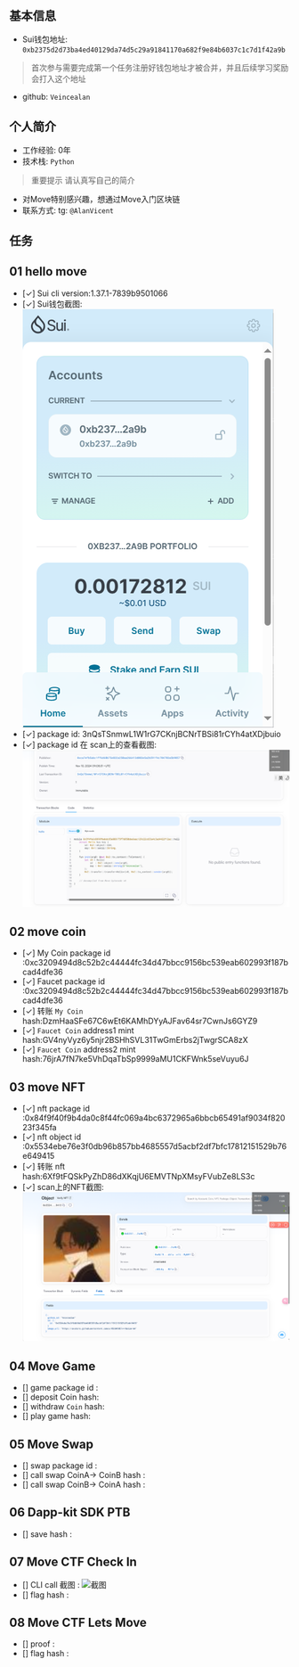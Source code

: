 ## 基本信息
- Sui钱包地址: `0xb2375d2d73ba4ed40129da74d5c29a91841170a682f9e84b6037c1c7d1f42a9b`
> 首次参与需要完成第一个任务注册好钱包地址才被合并，并且后续学习奖励会打入这个地址
- github: `Veincealan`

## 个人简介
- 工作经验: 0年
- 技术栈: `Python`
> 重要提示 请认真写自己的简介
- 对Move特别感兴趣，想通过Move入门区块链
- 联系方式: tg: `@AlanVicent` 

## 任务

##   01 hello move  
- [✓] Sui cli version:1.37.1-7839b9501066
- [✓] Sui钱包截图: ![Sui钱包截图](./images/sui_wallet.png)
- [✓] package id: 3nQsTSnmwL1W1rG7CKnjBCNrTBSi81rCYh4atXDjbuio
- [✓] package id 在 scan上的查看截图:![Scan截图](./images/sui_scan1.png)

##   02 move coin
- [✓] My Coin package id :0xc3209494d8c52b2c44444fc34d47bbcc9156bc539eab602993f187bcad4dfe36 
- [✓] Faucet package id :0xc3209494d8c52b2c44444fc34d47bbcc9156bc539eab602993f187bcad4dfe36 
- [✓] 转账 `My Coin` hash:DzmHaaSFe67C6wEt6KAMhDYyAJFav64sr7CwnJs6GYZ9
- [✓] `Faucet Coin` address1 mint hash:GV4nyVyz6y5njr2BSHhSVL31TwGmErbs2jTwgrSCA8zX
- [✓] `Faucet Coin` address2 mint hash:76jrA7fN7ke5VhDqaTbSp9999aMU1CKFWnk5seVuyu6J

##   03 move NFT
- [✓] nft package id :0x84f9f40f9b4da0c8f44fc069a4bc6372965a6bbcb65491af9034f82023f345fa
- [✓] nft object id :0x5534ebe76e3f0db96b857bb4685557d5acbf2df7bfc17812151529b76e649415 
- [✓] 转账 nft  hash:6Xf9tFQSkPyZhD86dXKqjU6EMVTNpXMsyFVubZe8LS3c
- [✓] scan上的NFT截图:![Scan截图](./images/NFT_scan.png)

##   04 Move Game
- [] game package id :
- [] deposit Coin hash:
- [] withdraw `Coin` hash:
- [] play game hash:

##   05 Move Swap
- [] swap package id :
- [] call swap CoinA-> CoinB  hash :
- [] call swap CoinB-> CoinA  hash :

##   06 Dapp-kit SDK PTB
- [] save hash :

##   07 Move CTF Check In
- [] CLI call 截图 : ![截图](./images/你的图片地址)
- [] flag hash :

##   08 Move CTF Lets Move
- [] proof : 
- [] flag hash :
